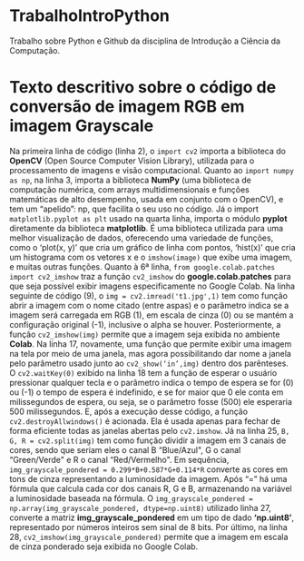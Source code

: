# TrabalhoIntroPython
Trabalho sobre Python e Github da disciplina de Introdução a Ciência da Computação.

# Texto descritivo sobre o código de conversão de imagem RGB em imagem Grayscale
Na primeira linha de código (linha 2), o `import cv2` importa a biblioteca do **OpenCV** (Open Source Computer Vision Library), utilizada para o processamento de imagens e visão computacional.
Quanto ao `import numpy as np`, na linha 3, importa a biblioteca **NumPy** (uma biblioteca de computação numérica, com arrays multidimensionais e funções matemáticas de alto desempenho, usada em conjunto com o OpenCV), e tem um “apelido”: np, que facilita o seu uso no código. 
Já o import `matplotlib.pyplot as plt` usado na quarta linha, importa o módulo **pyplot** diretamente da biblioteca **matplotlib**. É uma biblioteca utilizada para uma melhor visualização de dados, oferecendo uma variedade de funções, como o ‘plot(x, y)’ que cria um gráfico de linha com pontos, ‘hist(x)’ que cria um histograma com os vetores x e o `imshow(image)` que exibe uma imagem, e muitas outras funções. 
Quanto à 6ª linha, `from google.colab.patches import cv2_imshow` traz a função `cv2_imshow` do **google.colab.patches** para que seja possível exibir imagens especificamente no Google Colab.
Na linha seguinte de código (9), o `img = cv2.imread('t1.jpg',1)` tem como função abrir a imagem com o nome citado (entre aspas) e o parâmetro indica se a imagem será carregada em RGB (1), em escala de cinza (0) ou se mantém a configuração original (-1), inclusive o alpha se houver. 
Posteriormente, a função `cv2_imshow(img)` permite que a imagem seja exibida no ambiente **Colab**. Na linha 17, novamente, uma função que permite exibir uma imagem na tela por meio de uma janela, mas agora possibilitando dar nome a janela pelo parâmetro usado junto ao `cv2_show(‘in’,img)` dentro dos parênteses.
O `cv2.waitKey(0)` exibido na linha 18 tem a função de esperar o usuário pressionar qualquer tecla e o parâmetro indica o tempo de espera se for (0) ou (-1) o tempo de espera é indefinido, e se for maior que 0 ele conta em milissegundos de espera, ou seja, se o parâmetro fosse (500) ele esperaria 500 milissegundos. E, após a execução desse código, a função `cv2.destroyAllwindows()` é acionada. Ela é usada apenas para fechar de forma eficiente todas as janelas abertas pelo `cv2.imshow`.
Já na linha 25, `B, G, R = cv2.split(img)` tem como função dividir a imagem em 3 canais de cores, sendo que seriam eles o canal B  “Blue/Azul", G o canal “Green/Verde" e R o canal “Red/Vermelho". Em sequência, `img_grayscale_pondered = 0.299*B+0.587*G+0.114*R` converte as cores em tons de cinza representando a luminosidade da imagem. Após “=” há uma fórmula que calcula cada cor dos canais R, G e B, armazenando na variável a luminosidade baseada na fórmula. O `img_grayscale_pondered = np.array(img_grayscale_pondered, dtype=np.uint8)` utilizado linha 27, converte a matriz **img_grayscale_pondered** em um tipo de dado **‘np.uint8’**, representado por números inteiros sem sinal de 8 bits. Por último, na linha 28, `cv2_imshow(img_grayscale_pondered)` permite que a imagem em escala de cinza ponderado seja exibida no Google Colab.

